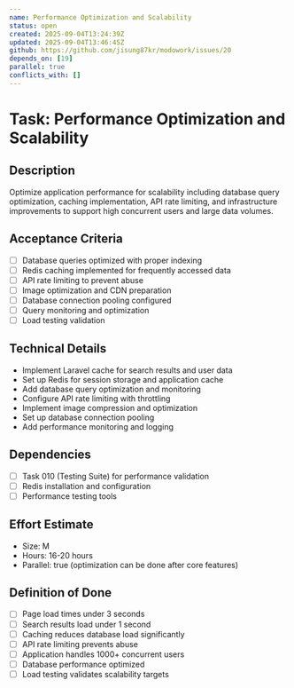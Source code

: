 ```yaml
---
name: Performance Optimization and Scalability
status: open
created: 2025-09-04T13:24:39Z
updated: 2025-09-04T13:46:45Z
github: https://github.com/jisung87kr/modowork/issues/20
depends_on: [19]
parallel: true
conflicts_with: []
---
```


# Task: Performance Optimization and Scalability

## Description
Optimize application performance for scalability including database query optimization, caching implementation, API rate limiting, and infrastructure improvements to support high concurrent users and large data volumes.

## Acceptance Criteria
- [ ] Database queries optimized with proper indexing
- [ ] Redis caching implemented for frequently accessed data
- [ ] API rate limiting to prevent abuse
- [ ] Image optimization and CDN preparation
- [ ] Database connection pooling configured
- [ ] Query monitoring and optimization
- [ ] Load testing validation

## Technical Details
- Implement Laravel cache for search results and user data
- Set up Redis for session storage and application cache
- Add database query optimization and monitoring
- Configure API rate limiting with throttling
- Implement image compression and optimization
- Set up database connection pooling
- Add performance monitoring and logging

## Dependencies
- [ ] Task 010 (Testing Suite) for performance validation
- [ ] Redis installation and configuration
- [ ] Performance testing tools

## Effort Estimate
- Size: M
- Hours: 16-20 hours
- Parallel: true (optimization can be done after core features)

## Definition of Done
- [ ] Page load times under 3 seconds
- [ ] Search results load under 1 second
- [ ] Caching reduces database load significantly
- [ ] API rate limiting prevents abuse
- [ ] Application handles 1000+ concurrent users
- [ ] Database performance optimized
- [ ] Load testing validates scalability targets

